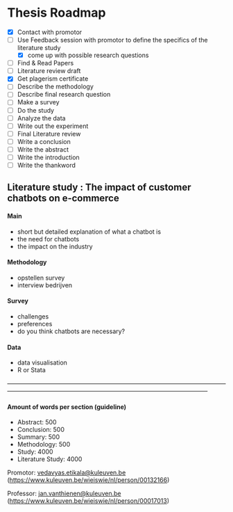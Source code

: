 # Thesis Roadmap

- [x] Contact with promotor
- [ ] Use Feedback session with promotor to define the specifics of the literature study
    - [x] come up with possible research questions
- [ ] Find & Read Papers
- [ ] Literature review draft
- [x] Get plagerism certificate
- [ ] Describe the methodology
- [ ] Describe final research question
- [ ] Make a survey
- [ ] Do the study
- [ ] Analyze the data
- [ ] Write out the experiment
- [ ] Final Literature review
- [ ] Write a conclusion
- [ ] Write the abstract
- [ ] Write the introduction
- [ ] Write the thankword

## Literature study : The impact of customer chatbots on e-commerce
#### Main
- short but detailed explanation of what a chatbot is
- the need for chatbots
- the impact on the industry

#### Methodology
- opstellen survey
- interview bedrijven

#### Survey
- challenges
- preferences
- do you think chatbots are necessary?


#### Data
- data visualisation
- R or Stata

—————————————————————————————————————————————————————————————————————

#### Amount of words per section (guideline)
- Abstract: 500
- Conclusion: 500
- Summary: 500
- Methodology: 500
- Study: 4000
- Literature Study: 4000

Promotor: vedavyas.etikala@kuleuven.be (https://www.kuleuven.be/wieiswie/nl/person/00132166)

Professor: jan.vanthienen@kuleuven.be (https://www.kuleuven.be/wieiswie/nl/person/00017013)

